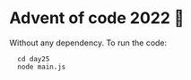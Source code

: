 # Advent of code 2022 🎄

Without any dependency. To run the code:

```
  cd day25
  node main.js
```
